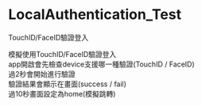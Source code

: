 # LocalAuthentication_Test
TouchID/FaceID驗證登入<br />

模擬使用TouchID/FaceID驗證登入<br />
app開啟會先檢查device支援哪一種驗證(TouchID / FaceID)<br />
過2秒會開始進行驗證<br />
驗證結果會顯示在畫面(success / fail)<br />
過10秒畫面設定為home(模擬跳轉)<br />
